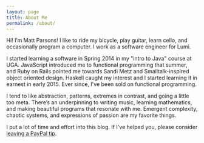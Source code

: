 ```yaml
---
layout: page
title: About Me
permalink: /about/
---
```


Hi! I’m Matt Parsons!
I like to ride my bicycle, play guitar, learn cello, and occasionally program a computer.
I work as a software engineer for Lumi.

I started learning a software in Spring 2014 in my "intro to Java" course at UGA.
JavaScript introduced me to functional programming that summer, and Ruby on Rails pointed me towards Sandi Metz and Smalltalk-inspired object oriented design.
Haskell caught my interest and I started learning it in earnest in early 2015.
Ever since, I've been sold on functional programming.

I tend to like abstraction, patterns, extremes in contrast, and going a little too meta.
There’s an underpinning to writing music, learning mathematics, and making beautiful programs that resonate with me.
Emergent complexity, chaotic systems, and expressions of passion are my favorite things.

I put a lot of time and effort into this blog.
If I've helped you, please consider [leaving a PayPal tip](https://paypal.me/thanksforblogging).
